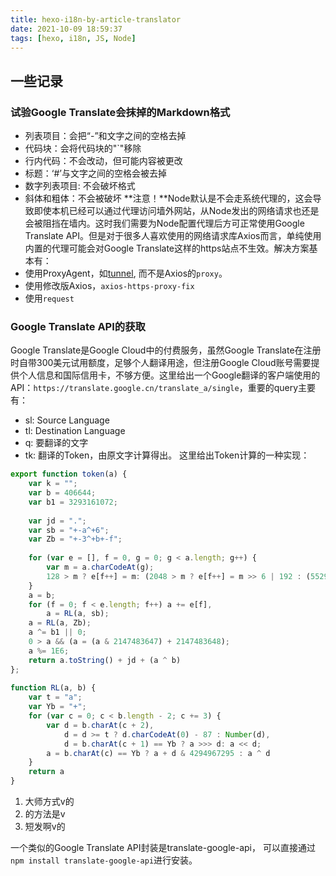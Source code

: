 ```yaml
---
title: hexo-i18n-by-article-translator
date: 2021-10-09 18:59:37
tags: [hexo, i18n, JS, Node]
---
```


## 一些记录
### 试验Google Translate会抹掉的Markdown格式
- 列表项目：会把“-”和文字之间的空格去掉
- 代码块：会将代码块的"`"移除
- 行内代码：不会改动，但可能内容被更改
- 标题：‘#’与文字之间的空格会被去掉
- 数字列表项目: 不会破坏格式
- 斜体和粗体：不会被破坏
**注意！**Node默认是不会走系统代理的，这会导致即使本机已经可以通过代理访问墙外网站，从Node发出的网络请求也还是会被阻挡在墙内。这时我们需要为Node配置代理后方可正常使用Google Translate API。但是对于很多人喜欢使用的网络请求库Axios而言，单纯使用内置的代理可能会对Google Translate这样的https站点不生效。解决方案基本有：
- 使用ProxyAgent，如[tunnel](https://www.npmjs.com/package/tunnel), 而不是Axios的`proxy`。
- 使用修改版Axios，`axios-https-proxy-fix`
- 使用`request`

### Google Translate API的获取
Google Translate是Google Cloud中的付费服务，虽然Google Translate在注册时自带300美元试用额度，足够个人翻译用途，但注册Google Cloud账号需要提供个人信息和国际信用卡，不够方便。这里给出一个Google翻译的客户端使用的API：`https://translate.google.cn/translate_a/single`，重要的query主要有：
- sl: Source Language
- tl: Destination Language
- q: 要翻译的文字
- tk: 翻译的Token，由原文字计算得出。
这里给出Token计算的一种实现：
```JavaScript
export function token(a) {
    var k = "";
    var b = 406644;
    var b1 = 3293161072;
 
    var jd = ".";
    var sb = "+-a^+6";
    var Zb = "+-3^+b+-f";
 
    for (var e = [], f = 0, g = 0; g < a.length; g++) {
        var m = a.charCodeAt(g);
        128 > m ? e[f++] = m: (2048 > m ? e[f++] = m >> 6 | 192 : (55296 == (m & 64512) && g + 1 < a.length && 56320 == (a.charCodeAt(g + 1) & 64512) ? (m = 65536 + ((m & 1023) << 10) + (a.charCodeAt(++g) & 1023), e[f++] = m >> 18 | 240, e[f++] = m >> 12 & 63 | 128) : e[f++] = m >> 12 | 224, e[f++] = m >> 6 & 63 | 128), e[f++] = m & 63 | 128)
    }
    a = b;
    for (f = 0; f < e.length; f++) a += e[f],
        a = RL(a, sb);
    a = RL(a, Zb);
    a ^= b1 || 0;
    0 > a && (a = (a & 2147483647) + 2147483648);
    a %= 1E6;
    return a.toString() + jd + (a ^ b)
};
 
function RL(a, b) {
    var t = "a";
    var Yb = "+";
    for (var c = 0; c < b.length - 2; c += 3) {
        var d = b.charAt(c + 2),
            d = d >= t ? d.charCodeAt(0) - 87 : Number(d),
            d = b.charAt(c + 1) == Yb ? a >>> d: a << d;
        a = b.charAt(c) == Yb ? a + d & 4294967295 : a ^ d
    }
    return a
}
```

1. 大师方式v的
2. 的方法是v
3. 短发啊v的

一个类似的Google Translate API封装是translate-google-api， 可以直接通过`npm install translate-google-api`进行安装。